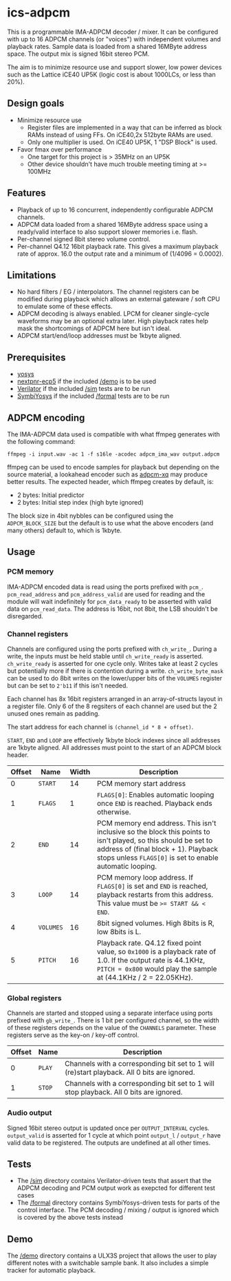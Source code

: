 # ics-adpcm

This is a programmable IMA-ADPCM decoder / mixer. It can be configured with up to 16 ADPCM channels (or "voices") with independent volumes and playback rates. Sample data is loaded from a shared 16MByte address space. The output mix is signed 16bit stereo PCM.

The aim is to minimize resource use and support slower, low power devices such as the Lattice iCE40 UP5K (logic cost is about 1000LCs, or less than 20%).

## Design goals

* Minimize resource use
     * Register files are implemented in a way that can be inferred as block RAMs instead of using FFs. On iCE40,2x 512byte RAMs are used.
     * Only one multiplier is used. On iCE40 UP5K, 1 "DSP Block" is used.
* Favor fmax over performance
     * One target for this project is > 35MHz on an UP5K
     * Other device shouldn't have much trouble meeting timing at >= 100MHz

## Features

* Playback of up to 16 concurrent, independently configurable ADPCM channels.
* ADPCM data loaded from a shared 16MByte address space using a ready/valid interface to also support slower memories i.e. flash.
* Per-channel signed 8bit stereo volume control.
* Per-channel Q4.12 16bit playback rate. This gives a maximum playback rate of approx. 16.0 the output rate and a minimum of (1/4096 = 0.0002).

## Limitations

* No hard filters / EG / interpolators. The channel registers can be modified during playback which allows an external gateware / soft CPU to emulate some of these effects.
* ADPCM decoding is always enabled. LPCM for cleaner single-cycle waveforms may be an optional extra later. High playback rates help mask the shortcomings of ADPCM here but isn't ideal.
* ADPCM start/end/loop addresses must be 1kbyte aligned.

## Prerequisites

* [yosys](https://github.com/YosysHQ/yosys)
* [nextpnr-ecp5](https://github.com/YosysHQ/nextpnr) if the included [/demo](/demo) is to be used
* [Verilator](https://www.veripool.org/wiki/verilator) if the included [/sim](/sim) tests are to be run
* [SymbiYosys](https://github.com/YosysHQ/SymbiYosys) if the included [/formal](/formal) tests are to be run

## ADPCM encoding

The IMA-ADPCM data used is compatible with what ffmpeg generates with the following command:

```
ffmpeg -i input.wav -ac 1 -f s16le -acodec adpcm_ima_wav output.adpcm
```

ffmpeg can be used to encode samples for playback but depending on the source material, a lookahead encoder such as [adpcm-xq](https://github.com/dbry/adpcm-xq) may produce better results. The expected header, which ffmpeg creates by default, is:

* 2 bytes: Initial predictor
* 2 bytes: Initial step index (high byte ignored)


The block size in 4bit nybbles can be configured using the `ADPCM_BLOCK_SIZE` but the default is to use what the above encoders (and many others) default to, which is 1kbyte.

## Usage

### PCM memory

IMA-ADPCM encoded data is read using the ports prefixed with `pcm_`. `pcm_read_address` and `pcm_address_valid` are used for reading and the module will wait indefinitely for `pcm_data_ready` to be asserted with valid data on `pcm_read_data`. The address is 16bit, not 8bit, the LSB shouldn't be disregarded.

### Channel registers

Channels are configured using the ports prefixed with `ch_write_`. During a write, the inputs must be held stable until `ch_write_ready` is asserted. `ch_write_ready` is asserted for one cycle only. Writes take at least 2 cycles but potentially more if there is contention during a write. `ch_write_byte_mask` can be used to do 8bit writes on the lower/upper bits of the `VOLUMES` register but can be set to `2'b11` if this isn't needed.

Each channel has 8x 16bit registers arranged in an array-of-structs layout in a register file. Only 6 of the 8 regsiters of each channel are used but the 2 unused ones remain as padding.

The start address for each channel is `(channel_id * 8 + offset)`.

`START`, `END` and `LOOP` are effectively 1kbyte block indexes since all addresses are 1kbyte aligned. All addresses must point to the start of an ADPCM block header.

| Offset | Name | Width | Description
| ------ |------|-------| -----------
| 0 | `START` | 14 | PCM memory start address
| 1 | `FLAGS` | 1 | `FLAGS[0]`: Enables automatic looping once `END` is reached. Playback ends otherwise.
| 2 | `END`| 14 | PCM memory end address. This isn't inclusive so the block this points to isn't played, so this should be set to address of (final block + 1). Playback stops unless `FLAGS[0]` is set to enable automatic looping.
| 3 | `LOOP` | 14 | PCM memory loop address. If `FLAGS[0]` is set and `END` is reached, playback restarts from this address. This value must be `>= START && < END`.
| 4 | `VOLUMES` | 16 | 8bit signed volumes. High 8bits is R, low 8bits is L.
| 5 | `PITCH` | 16 | Playback rate. Q4.12 fixed point value, so `0x1000` is a playback rate of 1.0. If the output rate is 44.1KHz, `PITCH = 0x800` would play the sample at (44.1KHz / 2 = 22.05KHz).

### Global registers

Channels are started and stopped using a separate interface using ports prefixed with `gb_write_`. There is 1 bit per configured channel, so the width of these registers depends on the value of the `CHANNELS` parameter. These registers serve as the key-on / key-off control.

| Offset | Name | Description
| ------ | ---- | -----------
| 0 | `PLAY` | Channels with a corresponding bit set to 1 will (re)start playback. All 0 bits are ignored.
| 1 | `STOP` | Channels with a corresponding bit set to 1 will stop playback. All 0 bits are ignored.

### Audio output

Signed 16bit stereo output is updated once per `OUTPUT_INTERVAL` cycles. `output_valid` is asserted for 1 cycle at which point `output_l` / `output_r` have valid data to be registered. The outputs are undefined at all other times.
 
## Tests

* The [/sim](/sim) directory contains Verilator-driven tests that assert that the ADPCM decoding and PCM output work as exepcted for different test cases
* The [/formal](/formal) directory contains SymbiYosys-driven tests for parts of the control interface. The PCM decoding / mixing / output is ignored which is covered by the above tests instead

## Demo

The [/demo](/demo) directory contains a ULX3S project that allows the user to play different notes with a switchable sample bank. It also includes a simple tracker for automatic playback.